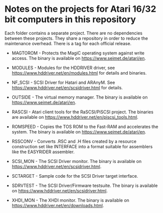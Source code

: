 # Notes on the projects for Atari 16/32 bit computers in this repository

Each folder contains a separate project. There are no dependencies between these projects. They share a repository in order to reduce the maintenance overhead. There is a tag for each official release.

- MAGTOROM - Protects the MagiC operating system against write access. The binary is available on https://www.seimet.de/atari/en.

- MODULES - Modules for the HDDRIVER driver, see https://www.hddriver.net/en/modules.html for details and binaries.

- NF_SCSI - SCSI Driver for Hatari and ARAnyM. See https://www.hddriver.net/en/scsidriver.html for details.

- OUTSIDE - The virtual memory manager. The binary is available on https://www.seimet.de/atari/en.

- RASCSI - Atari client tools for the RaSCSI/PiSCSI project. The binaries are available on https://www.hddriver.net/en/piscsi_tools.html.

- ROMSPEED - Copies the TOS ROM to the Fast-RAM and accelerates the system. The binary is available on https://www.seimet.de/atari/en.

- RSSCONV - Converts .RSC and .H files created by a resource construction set like INTERFACE into a format suitable for assemblers like the EASYRIDER assembler.

- SCSI_MON - The SCSI Driver monitor. The binary is available on https://www.hddriver.net/en/scsidriver.html.

- SCTARGET - Sample code for the SCSI Driver target interface.

- SDRVTEST - The SCSI Driver/Firmware testsuite. The binary is available on https://www.hddriver.net/en/scsidriver.html.

- XHDI_MON - The XHDI monitor. The binary is available on https://www.hddriver.net/en/downloads.html.
